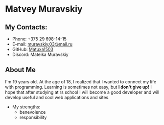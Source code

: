 # Matvey Muravskiy

## My Contacts:
* Phone: +375 29 698-14-15
* E-mail: [muravskiy.03@mail.ru](https://muravskiy.03@mail.ru)
* GitHub: [Matuxa1503](https://github.com/Matuxa1503)
* Discord: Mateika Muravskiy

## About Me
I'm 19 years old. At the age of 18, I realized that I wanted to connect my life with programming. Learning is sometimes not easy, but **I don't give up!** I hope that after studying at rs school I will become a good developer and will develop useful and cool web applications and sites.
* My strengths:
    - benevolence 
    - responsibility